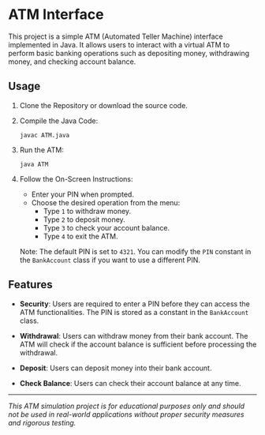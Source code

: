 # ATM Interface

This project is a simple ATM (Automated Teller Machine) interface implemented in
Java. It allows users to interact with a virtual ATM to perform basic banking
operations such as depositing money, withdrawing money, and checking account
balance.

## Usage

1. Clone the Repository or download the source code.

2. Compile the Java Code:

   ```
   javac ATM.java
   ```

3. Run the ATM:

   ```
   java ATM
   ```

4. Follow the On-Screen Instructions:

   - Enter your PIN when prompted.
   - Choose the desired operation from the menu:
     - Type `1` to withdraw money.
     - Type `2` to deposit money.
     - Type `3` to check your account balance.
     - Type `4` to exit the ATM.

   Note: The default PIN is set to `4321`. You can modify the `PIN` constant in
   the `BankAccount` class if you want to use a different PIN.

## Features

- **Security**: Users are required to enter a PIN before they can access the ATM
  functionalities. The PIN is stored as a constant in the `BankAccount` class.

- **Withdrawal**: Users can withdraw money from their bank account. The ATM will
  check if the account balance is sufficient before processing the withdrawal.

- **Deposit**: Users can deposit money into their bank account.

- **Check Balance**: Users can check their account balance at any time.

---

_This ATM simulation project is for educational purposes only and should not be
used in real-world applications without proper security measures and rigorous
testing._
